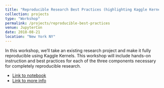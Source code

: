 ```yaml
---
title: "Reproducible Research Best Practices (highlighting Kaggle Kernels)"
collection: projects
type: "Workshop"
permalink: /projects/reproducible-best-practices
venue: JupyterCon
date: 2018-08-21
location: "New York NY"
---
```


In this workshop, we’ll take an existing research project and make it fully reproducible using Kaggle Kernels. This workshop will include hands-on instruction and best practices for each of the three components necessary for completely reproducible research.

* [Link to notebook](https://www.kaggle.com/rtatman/reproducible-research-best-practices-jupytercon/)
* [Link to more info](https://conferences.oreilly.com/jupyter/jup-ny/public/schedule/detail/68323)
